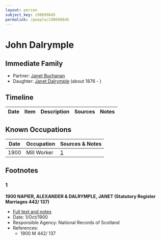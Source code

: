 ```yaml
---
layout: person
subject_key: i90699645
permalink: /people/i90699645
---
```


# John Dalrymple

## Immediate Family

* Partner: [Janet Buchanan](./@48339564@-janet-buchanan-b-d.md)
* Daughter: [Janet Dalrymple](./@30057967@-janet-dalrymple-b1876-d.md) (about 1876 - )

## Timeline

Date | Item | Description | Sources | Notes
---|---|---|---|---

## Known Occupations

Date | Occupation | Sources & Notes
---|---|---
1900 | Mill Worker | [1](#1)

## Footnotes

### 1

**1900 NAPIER, ALEXANDER & DALRYMPLE, JANET (Statutory Register Marriages 442/ 137)**

* [Full text and notes](../sources/@15374640@-1900-napier,-alexander-&-dalrymple,-janet-statutory-register-marriages-442-137-.md)
* Date: 1/Oct/1900
* Responsible Agency: National Records of Scotland
* References: 
  * 1900 M 442/ 137

